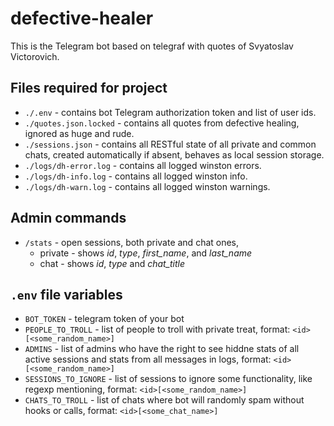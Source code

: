 # defective-healer
This is the Telegram bot based on telegraf with quotes of Svyatoslav Victorovich.

## Files required for project
- `./.env`                  - contains bot Telegram authorization token and list of user ids.
- `./quotes.json.locked`    - contains all quotes from defective healing, ignored as huge and rude.
- `./sessions.json`         - contains all RESTful state of all private and common chats, created automatically if absent, behaves as local session storage.
- `./logs/dh-error.log`     - contains all logged winston errors.
- `./logs/dh-info.log`      - contains all logged winston info.
- `./logs/dh-warn.log`      - contains all logged winston warnings.

## Admin commands
- `/stats`  - open sessions, both private and chat ones,
  - private - shows _id_, _type_, _first_name_, and _last_name_
  - chat - shows _id_, _type_ and _chat_title_
  
## `.env` file variables
- `BOT_TOKEN` - telegram token of your bot
- `PEOPLE_TO_TROLL` - list of people to troll with private treat, format: `<id>[<some_random_name>]`
- `ADMINS` - list of admins who have the right to see hiddne stats of all active sessions and stats from all messages in logs, format: `<id>[<some_random_name>]`
- `SESSIONS_TO_IGNORE` - list of sessions to ignore some functionality, like regexp mentioning, format: `<id>[<some_random_name>]` 
- `CHATS_TO_TROLL` - list of chats where bot will randomly spam without hooks or calls, format: `<id>[<some_chat_name>]` 
